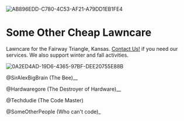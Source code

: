 

![AB896EDD-C780-4C53-AF21-A79DD1EB1FE4](https://user-images.githubusercontent.com/98426972/161321888-817820c0-5e99-472d-84a5-001144aa35d3.gif)
# Some Other Cheap Lawncare

Lawncare for the Fairway Triangle, Kansas. <a class="button" href="tel:911">Contact Us!<a> if you need our services.
We also support winter and fall activities.
  
  ![0A2ED4AD-19D6-4365-97BF-DEE20755E88B](https://user-images.githubusercontent.com/98426972/161281604-29c839c2-eae6-406f-ab0b-6f4d29fc99cd.gif)


@SirAlexBigBrain (The Bee)__
  
@Hardwaregore (The Destroyer of Hardware)__

@Techdudie (The Code Master)

@SomeOtherPeople (Who can't code)_

